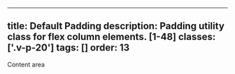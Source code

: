 <!--
 *              Copyright (c) 2025 Visa, Inc.
 *
 * Licensed under the Apache License, Version 2.0 (the "License");
 * you may not use this file except in compliance with the License.
 * You may obtain a copy of the License at
 *
 *         http://www.apache.org/licenses/LICENSE-2.0
 *
 * Unless required by applicable law or agreed to in writing, software
 * distributed under the License is distributed on an "AS IS" BASIS,
 * WITHOUT WARRANTIES OR CONDITIONS OF ANY KIND, either express or implied.
 * See the License for the specific language governing permissions and
 * limitations under the License.
 *
 -->
---
title: Default Padding
description: Padding utility class for flex column elements. [1-48]
classes: ['.v-p-20']
tags: []
order: 13
---

<div class=v-flex>
  <div class="v-p-20" style="background: var(--palette-default-surface-highlight); border: 1px dashed var(--palette-default-active-subtle);">
    <div class="v-surface content-card">
      Content area
    </div>
  </div>
</div>
